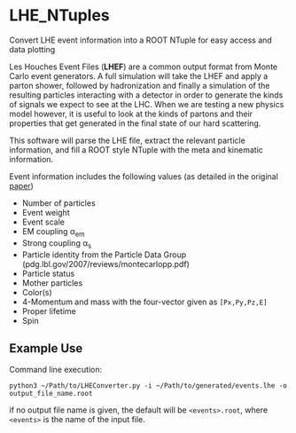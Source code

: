 # LHE_NTuples
Convert LHE event information into a ROOT NTuple for easy access and data plotting

Les Houches Event Files (**LHEF**) are a common output format from Monte Carlo event generators. A full simulation will take the LHEF and apply a parton shower, followed by hadronization and finally a simulation of the resulting particles interacting with a detector in order to generate the kinds of signals we expect to see at the LHC. When we are testing a new physics model however, it is useful to look at the kinds of partons and their properties that get generated in the final state of our hard scattering.

This software will parse the LHE file, extract the relevant particle information, and fill a ROOT style NTuple with the meta and kinematic information.

Event information includes the following values (as detailed in the original [paper](https://arxiv.org/pdf/hep-ph/0609017.pdf))
* Number of particles
* Event weight
* Event scale
* EM coupling &alpha;<sub>em</sub>
* Strong coupling &alpha;<sub>s</sub>
* Particle identity from the Particle Data Group (pdg.lbl.gov/2007/reviews/montecarlopp.pdf)
* Particle status
* Mother particles
* Color(s)
* 4-Momentum and mass with the four-vector given as `[Px,Py,Pz,E]`
* Proper lifetime
* Spin

## Example Use
Command line execution:

```python3 ~/Path/to/LHEConverter.py -i ~/Path/to/generated/events.lhe -o output_file_name.root```

if no output file name is given, the default will be `<events>.root`, where `<events>` is the name of the input file.
